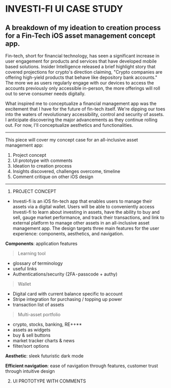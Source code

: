 # INVESTI-FI UI CASE STUDY

## A breakdown of my ideation to creation process for a Fin-Tech iOS asset management concept app.

Fin-tech, short for financial technology, has seen a significant increase in user engagement for products and services that have developed mobile based solutions. Insider Intelligence released a brief highlight story that covered projections for crypto's direction claiming, "Crypto companies are offering high-yield products that behave like depository bank accounts." The more we as users regularly engage with our devices to access the accounts previously only accessible in-person, the more offerings will roll out to serve consumer needs digitally. 

What inspired me to conceptualize a financial management app was the excitement that I have for the future of fin-tech itself. We're dipping our toes into the waters of revolutionary accessibility, control and security of assets. I anticipate discovering the major advancements as they continue rolling out. For now, I'll conceptualize aesthetics and functionalities.

---
This piece will cover my concept case for an all-inclusive asset management app:
1. Project concept
2. UI prototype with comments
3. Ideation to creation process
4. Insights discovered, challenges overcome, timeline
5. Comment critique on other iOS design 
---

1. PROJECT CONCEPT 

- Investi-fi is an iOS fin-tech app that enables users to manage their assets via a digital wallet. Users will be able to conveniently access Investi-fi to learn about investing in assets, have the ability to buy and sell, gauge market performance, and track their transactions, and link to external platform to manage other assets in an all-inclusive asset management app. The design targets three main features for the user experience: components, aesthetics, and navigation.

**Components**: application features
> Learning tool 
- glossary of terminology
- useful links
- Authentications/security (2FA - passcode + authy)
  
> Wallet
- Digital card with current balance specific to account
- Stripe integration for purchasing / topping up power 
- transaction list of assets

> Multi-asset portfolio 
- crypto, stocks, banking, RE++**
- assets as widgets
- buy & sell buttons
- market tracker charts & news
- filter/sort options 

**Aesthetic**: sleek futuristic dark mode 

**Efficient navigation**: ease of navigation through features, customer trust through intuitive design

2. UI PROTOTYPE WITH COMMENTS
